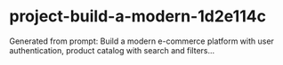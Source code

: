 # project-build-a-modern-1d2e114c
Generated from prompt: Build a modern e-commerce platform with user authentication, product catalog with search and filters...
